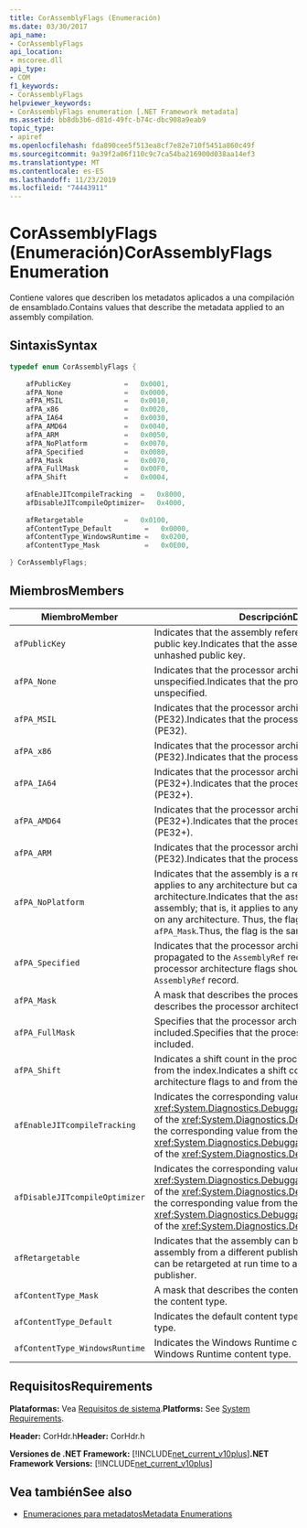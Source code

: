 ```yaml
---
title: CorAssemblyFlags (Enumeración)
ms.date: 03/30/2017
api_name:
- CorAssemblyFlags
api_location:
- mscoree.dll
api_type:
- COM
f1_keywords:
- CorAssemblyFlags
helpviewer_keywords:
- CorAssemblyFlags enumeration [.NET Framework metadata]
ms.assetid: bb8db3b6-d81d-49fc-b74c-dbc908a9eab9
topic_type:
- apiref
ms.openlocfilehash: fda890cee5f513ea8cf7e82e710f5451a860c49f
ms.sourcegitcommit: 9a39f2a06f110c9c7ca54ba216900d038aa14ef3
ms.translationtype: MT
ms.contentlocale: es-ES
ms.lasthandoff: 11/23/2019
ms.locfileid: "74443911"
---
```

# <a name="corassemblyflags-enumeration"></a><span data-ttu-id="c023c-102">CorAssemblyFlags (Enumeración)</span><span class="sxs-lookup"><span data-stu-id="c023c-102">CorAssemblyFlags Enumeration</span></span>
<span data-ttu-id="c023c-103">Contiene valores que describen los metadatos aplicados a una compilación de ensamblado.</span><span class="sxs-lookup"><span data-stu-id="c023c-103">Contains values that describe the metadata applied to an assembly compilation.</span></span>  
  
## <a name="syntax"></a><span data-ttu-id="c023c-104">Sintaxis</span><span class="sxs-lookup"><span data-stu-id="c023c-104">Syntax</span></span>  
  
```cpp  
typedef enum CorAssemblyFlags {  
  
    afPublicKey             =   0x0001,  
    afPA_None               =   0x0000,  
    afPA_MSIL               =   0x0010,  
    afPA_x86                =   0x0020,  
    afPA_IA64               =   0x0030,  
    afPA_AMD64              =   0x0040,  
    afPA_ARM                =   0x0050,  
    afPA_NoPlatform         =   0x0070,  
    afPA_Specified          =   0x0080,  
    afPA_Mask               =   0x0070,  
    afPA_FullMask           =   0x00F0,  
    afPA_Shift              =   0x0004,  
  
    afEnableJITcompileTracking  =   0x8000,  
    afDisableJITcompileOptimizer=   0x4000,  
  
    afRetargetable          =   0x0100,  
    afContentType_Default        =   0x0000,  
    afContentType_WindowsRuntime =   0x0200,  
    afContentType_Mask           =   0x0E00,  
  
} CorAssemblyFlags;  
```  
  
## <a name="members"></a><span data-ttu-id="c023c-105">Miembros</span><span class="sxs-lookup"><span data-stu-id="c023c-105">Members</span></span>  
  
|<span data-ttu-id="c023c-106">Miembro</span><span class="sxs-lookup"><span data-stu-id="c023c-106">Member</span></span>|<span data-ttu-id="c023c-107">Descripción</span><span class="sxs-lookup"><span data-stu-id="c023c-107">Description</span></span>|  
|------------|-----------------|  
|`afPublicKey`|<span data-ttu-id="c023c-108">Indicates that the assembly reference holds the full, unhashed public key.</span><span class="sxs-lookup"><span data-stu-id="c023c-108">Indicates that the assembly reference holds the full, unhashed public key.</span></span>|  
|`afPA_None`|<span data-ttu-id="c023c-109">Indicates that the processor architecture is unspecified.</span><span class="sxs-lookup"><span data-stu-id="c023c-109">Indicates that the processor architecture is unspecified.</span></span>|  
|`afPA_MSIL`|<span data-ttu-id="c023c-110">Indicates that the processor architecture is neutral (PE32).</span><span class="sxs-lookup"><span data-stu-id="c023c-110">Indicates that the processor architecture is neutral (PE32).</span></span>|  
|`afPA_x86`|<span data-ttu-id="c023c-111">Indicates that the processor architecture is x86 (PE32).</span><span class="sxs-lookup"><span data-stu-id="c023c-111">Indicates that the processor architecture is x86 (PE32).</span></span>|  
|`afPA_IA64`|<span data-ttu-id="c023c-112">Indicates that the processor architecture is Itanium (PE32+).</span><span class="sxs-lookup"><span data-stu-id="c023c-112">Indicates that the processor architecture is Itanium (PE32+).</span></span>|  
|`afPA_AMD64`|<span data-ttu-id="c023c-113">Indicates that the processor architecture is AMD X64 (PE32+).</span><span class="sxs-lookup"><span data-stu-id="c023c-113">Indicates that the processor architecture is AMD X64 (PE32+).</span></span>|  
|`afPA_ARM`|<span data-ttu-id="c023c-114">Indicates that the processor architecture is ARM (PE32).</span><span class="sxs-lookup"><span data-stu-id="c023c-114">Indicates that the processor architecture is ARM (PE32).</span></span>|  
|`afPA_NoPlatform`|<span data-ttu-id="c023c-115">Indicates that the assembly is a reference assembly; that is, it applies to any architecture but cannot run on any architecture.</span><span class="sxs-lookup"><span data-stu-id="c023c-115">Indicates that the assembly is a reference assembly; that is, it applies to any architecture but cannot run on any architecture.</span></span> <span data-ttu-id="c023c-116">Thus, the flag is the same as `afPA_Mask`.</span><span class="sxs-lookup"><span data-stu-id="c023c-116">Thus, the flag is the same as `afPA_Mask`.</span></span>|  
|`afPA_Specified`|<span data-ttu-id="c023c-117">Indicates that the processor architecture flags should be propagated to the `AssemblyRef` record.</span><span class="sxs-lookup"><span data-stu-id="c023c-117">Indicates that the processor architecture flags should be propagated to the `AssemblyRef` record.</span></span>|  
|`afPA_Mask`|<span data-ttu-id="c023c-118">A mask that describes the processor architecture.</span><span class="sxs-lookup"><span data-stu-id="c023c-118">A mask that describes the processor architecture.</span></span>|  
|`afPA_FullMask`|<span data-ttu-id="c023c-119">Specifies that the processor architecture description is included.</span><span class="sxs-lookup"><span data-stu-id="c023c-119">Specifies that the processor architecture description is included.</span></span>|  
|`afPA_Shift`|<span data-ttu-id="c023c-120">Indicates a shift count in the processor architecture flags to and from the index.</span><span class="sxs-lookup"><span data-stu-id="c023c-120">Indicates a shift count in the processor architecture flags to and from the index.</span></span>|  
|`afEnableJITcompileTracking`|<span data-ttu-id="c023c-121">Indicates the corresponding value from the <xref:System.Diagnostics.DebuggableAttribute.DebuggingModes> of the <xref:System.Diagnostics.DebuggableAttribute>.</span><span class="sxs-lookup"><span data-stu-id="c023c-121">Indicates the corresponding value from the <xref:System.Diagnostics.DebuggableAttribute.DebuggingModes> of the <xref:System.Diagnostics.DebuggableAttribute>.</span></span>|  
|`afDisableJITcompileOptimizer`|<span data-ttu-id="c023c-122">Indicates the corresponding value from the <xref:System.Diagnostics.DebuggableAttribute.DebuggingModes> of the <xref:System.Diagnostics.DebuggableAttribute>.</span><span class="sxs-lookup"><span data-stu-id="c023c-122">Indicates the corresponding value from the <xref:System.Diagnostics.DebuggableAttribute.DebuggingModes> of the <xref:System.Diagnostics.DebuggableAttribute>.</span></span>|  
|`afRetargetable`|<span data-ttu-id="c023c-123">Indicates that the assembly can be retargeted at run time to an assembly from a different publisher.</span><span class="sxs-lookup"><span data-stu-id="c023c-123">Indicates that the assembly can be retargeted at run time to an assembly from a different publisher.</span></span>|  
|`afContentType_Mask`|<span data-ttu-id="c023c-124">A mask that describes the content type.</span><span class="sxs-lookup"><span data-stu-id="c023c-124">A mask that describes the content type.</span></span>|  
|`afContentType_Default`|<span data-ttu-id="c023c-125">Indicates the default content type.</span><span class="sxs-lookup"><span data-stu-id="c023c-125">Indicates the default content type.</span></span>|  
|`afContentType_WindowsRuntime`|<span data-ttu-id="c023c-126">Indicates the Windows Runtime content type.</span><span class="sxs-lookup"><span data-stu-id="c023c-126">Indicates the Windows Runtime content type.</span></span>|  
  
## <a name="requirements"></a><span data-ttu-id="c023c-127">Requisitos</span><span class="sxs-lookup"><span data-stu-id="c023c-127">Requirements</span></span>  
 <span data-ttu-id="c023c-128">**Plataformas:** Vea [Requisitos de sistema](../../../../docs/framework/get-started/system-requirements.md).</span><span class="sxs-lookup"><span data-stu-id="c023c-128">**Platforms:** See [System Requirements](../../../../docs/framework/get-started/system-requirements.md).</span></span>  
  
 <span data-ttu-id="c023c-129">**Header:** CorHdr.h</span><span class="sxs-lookup"><span data-stu-id="c023c-129">**Header:** CorHdr.h</span></span>  
  
 <span data-ttu-id="c023c-130">**Versiones de .NET Framework:** [!INCLUDE[net_current_v10plus](../../../../includes/net-current-v10plus-md.md)]</span><span class="sxs-lookup"><span data-stu-id="c023c-130">**.NET Framework Versions:** [!INCLUDE[net_current_v10plus](../../../../includes/net-current-v10plus-md.md)]</span></span>  
  
## <a name="see-also"></a><span data-ttu-id="c023c-131">Vea también</span><span class="sxs-lookup"><span data-stu-id="c023c-131">See also</span></span>

- [<span data-ttu-id="c023c-132">Enumeraciones para metadatos</span><span class="sxs-lookup"><span data-stu-id="c023c-132">Metadata Enumerations</span></span>](../../../../docs/framework/unmanaged-api/metadata/metadata-enumerations.md)
